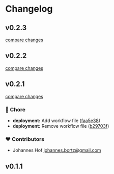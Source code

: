# Changelog


## v0.2.3

[compare changes](https://github.com/disedia/nuxt-forms/compare/v0.2.2...v0.2.3)

## v0.2.2

[compare changes](https://github.com/disedia/nuxt-forms/compare/v0.2.1...v0.2.2)

## v0.2.1

[compare changes](https://github.com/disedia/nuxt-forms/compare/v0.2.0...v0.2.1)

### 🏡 Chore

- **deployment:** Add workflow file ([faa5e38](https://github.com/disedia/nuxt-forms/commit/faa5e38))
- **deployment:** Remove workflow file ([b29703f](https://github.com/disedia/nuxt-forms/commit/b29703f))

### ❤️ Contributors

- Johannes Hof <johannes.bortz@gmail.com>

## v0.1.1

